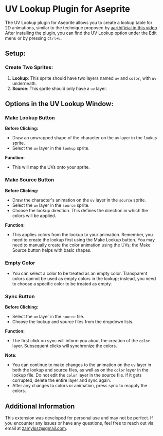 # UV Lookup Plugin for Aseprite

The UV Lookup plugin for Aseprite allows you to create a lookup table for 2D animations, similar to the technique proposed by [aarthificial in this video](https://youtu.be/HsOKwUwL1bE?si=8FbnN9xGiev-icns). After installing the plugin, you can find the UV Lookup option under the Edit menu or by pressing `Ctrl+L`.

## Setup:

### Create Two Sprites:

1. **Lookup**: This sprite should have two layers named `uv` and `color`, with `uv` underneath.
2. **Source**: This sprite should only have a `uv` layer.

## Options in the UV Lookup Window:

### **Make Lookup Button**

**Before Clicking:**
- Draw an unwrapped shape of the character on the `uv` layer in the `lookup` sprite.
- Select the `uv` layer in the `lookup` sprite.

**Function:**
- This will map the UVs onto your sprite.

### **Make Source Button**

**Before Clicking:**
- Draw the character's animation on the `uv` layer in the `source` sprite.
- Select the `uv` layer in the `source` sprite.
- Choose the lookup direction. This defines the direction in which the colors will be applied.

**Function:**
- This applies colors from the lookup to your animation. Remember, you need to create the lookup first using the Make Lookup button. You may need to manually create the color animation using the UVs; the Make Source button helps with basic shapes.

### **Empty Color**

- You can select a color to be treated as an empty color. Transparent colors cannot be used as empty colors in the lookup; instead, you need to choose a specific color to be treated as empty.

### **Sync Button**

**Before Clicking:**
- Select the `uv` layer in the `source` file.
- Choose the lookup and source files from the dropdown lists.

**Function:**
- The first click on sync will inform you about the creation of the `color` layer. Subsequent clicks will synchronize the colors.

**Note:**
- You can continue to make changes to the animation on the `uv` layer in both the lookup and source files, as well as on the `color` layer in the lookup file. Do not edit the `color` layer in the source file. If it gets corrupted, delete the entire layer and sync again.
- After any changes to colors or animation, press sync to reapply the colors.

## Additional Information

This extension was developed for personal use and may not be perfect. If you encounter any issues or have any questions, feel free to reach out via email at zamylosz@gmail.com.
